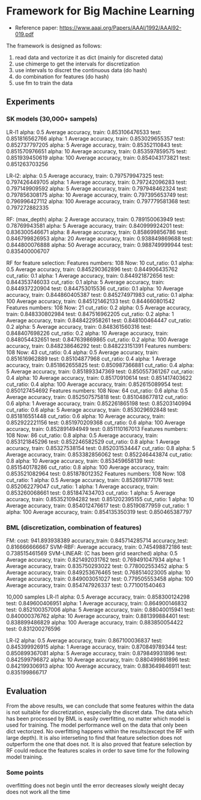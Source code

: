 # Framework for Big Machine Learning
- Reference paper: https://www.aaai.org/Papers/AAAI/1992/AAAI92-019.pdf

The framework is designed as follows:
1. read data and vectorize it as dict (mainly for discreted data)
2. use chimerge to get the intervals for discretization
3. use intervals to discret the continuous data (do hash)
4. do combination for features (do hash)
5. use fm to train the data

## Experiments
### SK models (30,000+ sampels)
LR-l1
    alpha: 0.5 Average accuracy, train:  0.853106476533 test:  0.851816562766
    alpha: 1 Average accuracy, train:  0.853029655357 test:  0.852737797205
    alpha: 5 Average accuracy, train:  0.85352110843 test:  0.851570976651
    alpha: 10 Average accuracy, train:  0.853597859575 test:  0.851939450619
    alpha: 100 Average accuracy, train:  0.854043173821 test:  0.851263703256

LR-l2:
    alpha: 0.5 Average accuracy, train:  0.797579947325 test:  0.797426449705
    alpha: 1 Average accuracy, train:  0.797242096283 test:  0.797149909592
    alpha: 5 Average accuracy, train:  0.797948462324 test:  0.797856308175
    alpha: 10 Average accuracy, train:  0.797395653749 test:  0.796996427112
    alpha: 100 Average accuracy, train:  0.797779581368 test:  0.797272882335

RF: (max_depth)
    alpha: 2 Average accuracy, train:  0.789150063949 test:  0.78769943581
    alpha: 5 Average accuracy, train:  0.840999924201 test:  0.836300546671
    alpha: 8 Average accuracy, train:  0.858699856786 test:  0.846799826953
    alpha: 20 Average accuracy, train:  0.938849869688 test:  0.844800076888
    alpha: 50 Average accuracy, train:  0.988749999944 test:  0.835400006707

RF for feature selection:
    Features numbers:  108 Now:  10
    cut_ratio: 0.1 alpha: 0.5 Average accuracy, train:  0.845290362896 test:  0.844906435762
    cut_ratio: 0.1 alpha: 1 Average accuracy, train:  0.844921872656 test:  0.844353746033
    cut_ratio: 0.1 alpha: 5 Average accuracy, train:  0.844937220904 test:  0.844753015536
    cut_ratio: 0.1 alpha: 10 Average accuracy, train:  0.844860405387 test:  0.845274971983
    cut_ratio: 0.1 alpha: 100 Average accuracy, train:  0.845121462133 test:  0.844660801542
    Features numbers:  108 Now:  21
    cut_ratio: 0.2 alpha: 0.5 Average accuracy, train:  0.848330802984 test:  0.847516962205
    cut_ratio: 0.2 alpha: 1 Average accuracy, train:  0.848422958261 test:  0.848100464447
    cut_ratio: 0.2 alpha: 5 Average accuracy, train:  0.848361560316 test:  0.848407698226
    cut_ratio: 0.2 alpha: 10 Average accuracy, train:  0.848054432651 test:  0.847639869865
    cut_ratio: 0.2 alpha: 100 Average accuracy, train:  0.848238646292 test:  0.848223151391
    Features numbers:  108 Now:  43
    cut_ratio: 0.4 alpha: 0.5 Average accuracy, train:  0.851616962889 test:  0.85104877968
    cut_ratio: 0.4 alpha: 1 Average accuracy, train:  0.851862655825 test:  0.850987366881
    cut_ratio: 0.4 alpha: 5 Average accuracy, train:  0.851893347369 test:  0.850557361267
    cut_ratio: 0.4 alpha: 10 Average accuracy, train:  0.85170910614 test:  0.851417403622
    cut_ratio: 0.4 alpha: 100 Average accuracy, train:  0.852615089954 test:  0.850127454692
    Features numbers:  108 Now:  64
    cut_ratio: 0.6 alpha: 0.5 Average accuracy, train:  0.852507575818 test:  0.851048677812
    cut_ratio: 0.6 alpha: 1 Average accuracy, train:  0.852261865198 test:  0.85203140994
    cut_ratio: 0.6 alpha: 5 Average accuracy, train:  0.853029692848 test:  0.851816551448
    cut_ratio: 0.6 alpha: 10 Average accuracy, train:  0.852922221156 test:  0.851970209368
    cut_ratio: 0.6 alpha: 100 Average accuracy, train:  0.852891494949 test:  0.851110167013
    Features numbers:  108 Now:  86
    cut_ratio: 0.8 alpha: 0.5 Average accuracy, train:  0.853121845296 test:  0.852246582529
    cut_ratio: 0.8 alpha: 1 Average accuracy, train:  0.85327538154 test:  0.852031534447
    cut_ratio: 0.8 alpha: 5 Average accuracy, train:  0.853382856062 test:  0.852246443874
    cut_ratio: 0.8 alpha: 10 Average accuracy, train:  0.853459658139 test:  0.851540178286
    cut_ratio: 0.8 alpha: 100 Average accuracy, train:  0.853521082964 test:  0.851878012352
    Features numbers:  108 Now:  108
    cut_ratio: 1 alpha: 0.5 Average accuracy, train:  0.852691877176 test:  0.852062279047
    cut_ratio: 1 alpha: 1 Average accuracy, train:  0.853260068661 test:  0.851847434703
    cut_ratio: 1 alpha: 5 Average accuracy, train:  0.853521094282 test:  0.851202395155
    cut_ratio: 1 alpha: 10 Average accuracy, train:  0.854012476617 test:  0.85190877959
    cut_ratio: 1 alpha: 100 Average accuracy, train:  0.854135350319 test:  0.850465387797

### BML (discretization, combination of features)
FM: cost:  941.893938389 accuracy_train:  0.845714285714 accuracy_test: 0.816666666667
SVM-RBF: Average accuracy, train:  0.745498872186 test:  0.738515461569
SVM-LINEAR: (C has been grid searched)
    alpha: 0.5 Average accuracy, train:  0.821492031762 test:  0.769491047934
    alpha: 1 Average accuracy, train:  0.835750293022 test:  0.778002553452
    alpha: 5 Average accuracy, train:  0.849253676465 test:  0.768514023005
    alpha: 10 Average accuracy, train:  0.849003051027 test:  0.779505553458
    alpha: 100 Average accuracy, train:  0.854747926337 test:  0.771001540463

10,000 samples
LR-l1
    alpha: 0.5 Average accuracy, train:  0.858300124298 test:  0.849600406951
    alpha: 1 Average accuracy, train:  0.864900146832 test:  0.852100357006
    alpha: 5 Average accuracy, train:  0.88040015941 test:  0.840000376762
    alpha: 10 Average accuracy, train:  0.881399884401 test:  0.838899486829
    alpha: 100 Average accuracy, train:  0.883850054422 test:  0.831200276596

LR-l2
    alpha: 0.5 Average accuracy, train:  0.867100036837 test:  0.845399926915
    alpha: 1 Average accuracy, train:  0.870849789344 test:  0.850899367081
    alpha: 5 Average accuracy, train:  0.879849931896 test:  0.842599796872
    alpha: 10 Average accuracy, train:  0.880499861896 test:  0.842199306913
    alpha: 100 Average accuracy, train:  0.883649846911 test:  0.835199866717

## Evaluation
From the above results, we can conclude that some features within the data is not suitable for discretization, especially the discret data. The data which has been processed by BML is easily overfitting, no matter which model is used for training. The model performance well on the data that only been dict vectorized. No overfitting happens within the results(except the RF with large depth). It is also interseting to find that feature selection does not outperform the one that does not. It is also proved that feature selection by RF could reduce the features scales in order to save time for the following model training.


### Some points
overfitting does not begin until the error decreases slowly
weight decay does not work all the time
